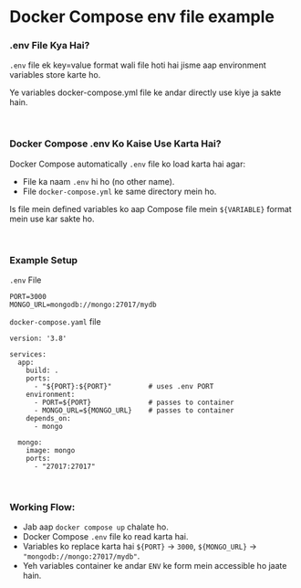 # Docker Compose env file example

### .env File Kya Hai?

```.env``` file ek key=value format wali file hoti hai jisme aap environment variables store karte ho.

Ye variables docker-compose.yml file ke andar directly use kiye ja sakte hain.

<br>

### Docker Compose .env Ko Kaise Use Karta Hai?

Docker Compose automatically ```.env``` file ko load karta hai agar:
- File ka naam ```.env``` hi ho (no other name).
- File ```docker-compose.yml``` ke same directory mein ho.

Is file mein defined variables ko aap Compose file mein ```${VARIABLE}``` format mein use kar sakte ho.

<br>

### Example Setup

```.env``` File

```
PORT=3000
MONGO_URL=mongodb://mongo:27017/mydb
```

```docker-compose.yaml``` file

```
version: '3.8'

services:
  app:
    build: .
    ports:
      - "${PORT}:${PORT}"         # uses .env PORT
    environment:
      - PORT=${PORT}              # passes to container
      - MONGO_URL=${MONGO_URL}    # passes to container
    depends_on:
      - mongo

  mongo:
    image: mongo
    ports:
      - "27017:27017"
```

<br>

### Working Flow:

- Jab aap ```docker compose up``` chalate ho.
- Docker Compose ```.env``` file ko read karta hai.
- Variables ko replace karta hai ```${PORT}``` → ```3000```, ```${MONGO_URL}``` → ```"mongodb://mongo:27017/mydb"```.
- Yeh variables container ke andar ```ENV``` ke form mein accessible ho jaate hain.
